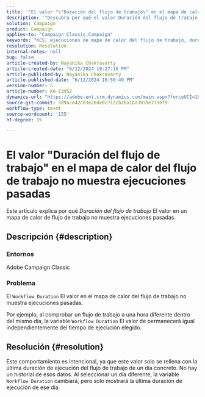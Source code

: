 ```yaml
---
title: '"El valor "\"Duración del flujo de trabajo\" en el mapa de calor del flujo de trabajo no muestra ejecuciones pasadas"'
description: '"Descubra por qué el valor Duración del flujo de trabajo de un mapa de calor de flujo de trabajo no muestra ejecuciones pasadas".'
solution: Campaign
product: Campaign
applies-to: "Campaign Classic,Campaign"
keywords: "KCS, ejecuciones de mapa de calor del flujo de trabajo, duración del flujo de trabajo, ejecuciones anteriores, Adobe Campaign"
resolution: Resolution
internal-notes: null
bug: false
article-created-by: Nayanika Chakravarty
article-created-date: "6/12/2024 10:27:16 PM"
article-published-by: Nayanika Chakravarty
article-published-date: "6/12/2024 10:50:49 PM"
version-number: 5
article-number: KA-13952
dynamics-url: "https://adobe-ent.crm.dynamics.com/main.aspx?forceUCI=1&pagetype=entityrecord&etn=knowledgearticle&id=9dec01ea-0a29-ef11-840a-000d3a3764e0"
source-git-commit: 309acd42c03e26de0c712cb2ba1bd3938e773ef9
workflow-type: tm+mt
source-wordcount: '155'
ht-degree: 3%

---
```


# El valor &quot;Duración del flujo de trabajo&quot; en el mapa de calor del flujo de trabajo no muestra ejecuciones pasadas


Este artículo explica por qué *Duración del flujo de trabajo* El valor en un mapa de calor de flujo de trabajo no muestra ejecuciones pasadas.

## Descripción {#description}


### <b>Entornos</b>

Adobe Campaign Classic

### <b>Problema</b>

El `Workflow Duration` El valor en el mapa de calor del flujo de trabajo no muestra ejecuciones pasadas.

Por ejemplo, al comprobar un flujo de trabajo a una hora diferente dentro del mismo día, la variable `Workflow Duration` El valor de permanecerá igual independientemente del tiempo de ejecución elegido.


## Resolución {#resolution}


Este comportamiento es intencional, ya que este valor solo se rellena con la última duración de ejecución del flujo de trabajo de un día concreto. No hay un historial de esos datos. Al seleccionar un día diferente, la variable `Workflow Duration` cambiará, pero solo mostrará la última duración de ejecución de ese día.


